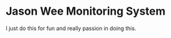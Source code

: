 Jason Wee Monitoring System
===========================

I just do this for fun and really passion in doing this.
